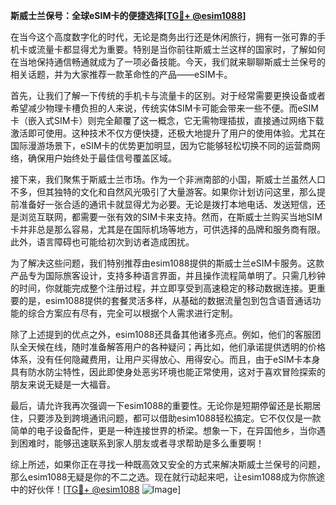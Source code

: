 **斯威士兰保号：全球eSIM卡的便捷选择[[TG💪+ @esim1088](https://t.me/s/esim1088)]**

在当今这个高度数字化的时代，无论是商务出行还是休闲旅行，拥有一张可靠的手机卡或流量卡都显得尤为重要。特别是当你前往斯威士兰这样的国家时，了解如何在当地保持通信畅通就成为了一项必备技能。今天，我们就来聊聊斯威士兰保号的相关话题，并为大家推荐一款革命性的产品——eSIM卡。

首先，让我们了解一下传统的手机卡与流量卡的区别。对于经常需要更换设备或者希望减少物理卡槽负担的人来说，传统实体SIM卡可能会带来一些不便。而eSIM卡（嵌入式SIM卡）则完全颠覆了这一概念，它无需物理插拔，直接通过网络下载激活即可使用。这种技术不仅方便快捷，还极大地提升了用户的使用体验。尤其在国际漫游场景下，eSIM卡的优势更加明显，因为它能够轻松切换不同的运营商网络，确保用户始终处于最佳信号覆盖区域。

接下来，我们聚焦于斯威士兰市场。作为一个非洲南部的小国，斯威士兰虽然人口不多，但其独特的文化和自然风光吸引了大量游客。如果你计划访问这里，那么提前准备好一张合适的通讯卡就显得尤为必要。无论是拨打本地电话、发送短信，还是浏览互联网，都需要一张有效的SIM卡来支持。然而，在斯威士兰购买当地SIM卡并非总是那么容易，尤其是在国际机场等地方，可供选择的品牌和服务商有限。此外，语言障碍也可能给初次到访者造成困扰。

为了解决这些问题，我们特别推荐由esim1088提供的斯威士兰eSIM卡服务。这款产品专为国际旅客设计，支持多种语言界面，并且操作流程简单明了。只需几秒钟的时间，你就能完成整个注册过程，并立即享受到高速稳定的移动数据连接。更重要的是，esim1088提供的套餐灵活多样，从基础的数据流量包到包含语音通话功能的综合方案应有尽有，完全可以根据个人需求进行定制。

除了上述提到的优点之外，esim1088还具备其他诸多亮点。例如，他们的客服团队全天候在线，随时准备解答用户的各种疑问；再比如，他们承诺提供透明的价格体系，没有任何隐藏费用，让用户买得放心、用得安心。而且，由于eSIM卡本身具有防水防尘特性，因此即使身处恶劣环境也能正常使用，这对于喜欢冒险探索的朋友来说无疑是一大福音。

最后，请允许我再次强调一下esim1088的重要性。无论你是短期停留还是长期居住，只要涉及到跨境通讯问题，都可以借助esim1088轻松搞定。它不仅仅是一款简单的电子设备配件，更是一种连接世界的桥梁。想象一下，在异国他乡，当你遇到困难时，能够迅速联系到家人朋友或者寻求帮助是多么重要啊！

综上所述，如果你正在寻找一种既高效又安全的方式来解决斯威士兰保号的问题，那么esim1088无疑是你的不二之选。现在就行动起来吧，让esim1088成为你旅途中的好伙伴！[[TG💪+ @esim1088](https://t.me/s/esim1088) ![Image](https://i.postimg.cc/4NQfJmqS/Snipaste-2025-05-13-00-14-12.png)]
